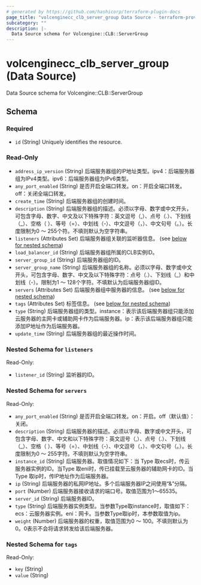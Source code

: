 ```yaml
---
# generated by https://github.com/hashicorp/terraform-plugin-docs
page_title: "volcenginecc_clb_server_group Data Source - terraform-provider-volcenginecc"
subcategory: ""
description: |-
  Data Source schema for Volcengine::CLB::ServerGroup
---
```


# volcenginecc_clb_server_group (Data Source)

Data Source schema for Volcengine::CLB::ServerGroup



<!-- schema generated by tfplugindocs -->
## Schema

### Required

- `id` (String) Uniquely identifies the resource.

### Read-Only

- `address_ip_version` (String) 后端服务器组的IP地址类型。ipv4：后端服务器组为IPv4类型。ipv6：后端服务器组为IPv6类型。
- `any_port_enabled` (String) 是否开启全端口转发。on：开启全端口转发。off：关闭全端口转发。
- `create_time` (String) 后端服务器组的创建时间。
- `description` (String) 后端服务器组的描述。必须以字母、数字或中文开头，可包含字母、数字、中文及以下特殊字符：英文逗号（,）、点号（.）、下划线（_）、空格（ ）、等号（=）、中划线（-）、中文逗号（，）、中文句号（。）。长度限制为0 ～ 255个符。不填则默认为空字符串。
- `listeners` (Attributes Set) 后端服务器组关联的监听器信息。 (see [below for nested schema](#nestedatt--listeners))
- `load_balancer_id` (String) 后端服务器组所属的CLB实例ID。
- `server_group_id` (String) 后端服务器组的ID。
- `server_group_name` (String) 后端服务器组的名称。必须以字母、数字或中文开头，可包含字母、数字、中文及以下特殊字符：点号（.）、下划线（_）和中划线（-）。限制为1 ～ 128个字符。不填默认为后端服务器组ID。
- `servers` (Attributes Set) 后端服务器组中服务器的信息。 (see [below for nested schema](#nestedatt--servers))
- `tags` (Attributes Set) 标签信息。 (see [below for nested schema](#nestedatt--tags))
- `type` (String) 后端服务器组的类型。instance：表示该后端服务器组只能添加云服务器的主网卡或辅助网卡作为后端服务器。ip：表示该后端服务器组只能添加IP地址作为后端服务器。
- `update_time` (String) 后端服务器组的最近操作时间。

<a id="nestedatt--listeners"></a>
### Nested Schema for `listeners`

Read-Only:

- `listener_id` (String) 监听器的ID。


<a id="nestedatt--servers"></a>
### Nested Schema for `servers`

Read-Only:

- `any_port_enabled` (String) 是否开启全端口转发。on：开启。off（默认值）：关闭。
- `description` (String) 后端服务器的描述。必须以字母、数字或中文开头，可包含字母、数字、中文和以下特殊字符：英文逗号（,）、点号（.）、下划线（_）、空格（ ）、等号（=）、中划线（-）、中文逗号（，）、中文句号（。）。长度限制为0 ～ 255字符。不填则默认为空字符串。
- `instance_id` (String) 后端服务器。取值情况如下：当 Type 取ecs时，传云服务器实例的ID。当Type 取eni时，传已挂载至云服务器的辅助网卡的ID。当 Type 取ip时，传IP地址作为后端服务器。
- `ip` (String) 后端服务器的私网IP地址。多个后端服务器IP之间使用“&”分隔。
- `port` (Number) 后端服务器接收请求的端口号。取值范围为1～65535。
- `server_id` (String) 后端服务器ID。
- `type` (String) 后端服务器实例类型。当参数Type取instance时，取值如下：ecs：云服务器实例。eni：网卡。当参数Type取ip时，本参数取值为ip。
- `weight` (Number) 后端服务器的权重，取值范围为0 ～ 100。不填则默认为0。0表示不会将请求转发给该后端服务器。


<a id="nestedatt--tags"></a>
### Nested Schema for `tags`

Read-Only:

- `key` (String)
- `value` (String)
